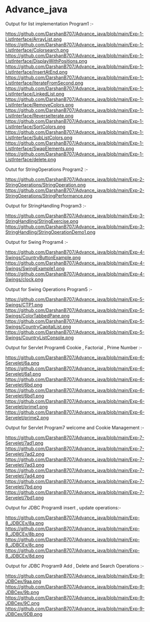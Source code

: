 # Advance_java

Output for list implementation Program1 :-

https://github.com/DarshanB707/Advance_java/blob/main/Exp-1-ListInterface/ArrayList.png
https://github.com/DarshanB707/Advance_java/blob/main/Exp-1-ListInterface/Colorsearch.png
https://github.com/DarshanB707/Advance_java/blob/main/Exp-1-ListInterface/DisplayWithPositions.png
https://github.com/DarshanB707/Advance_java/blob/main/Exp-1-ListInterface/InsertAtEnd.png
https://github.com/DarshanB707/Advance_java/blob/main/Exp-1-ListInterface/IterateFromSecond.png
https://github.com/DarshanB707/Advance_java/blob/main/Exp-1-ListInterface/LinkedList.png
https://github.com/DarshanB707/Advance_java/blob/main/Exp-1-ListInterface/RemoveColors.png
https://github.com/DarshanB707/Advance_java/blob/main/Exp-1-ListInterface/ReverseIterate.png
https://github.com/DarshanB707/Advance_java/blob/main/Exp-1-ListInterface/SortColors.png
https://github.com/DarshanB707/Advance_java/blob/main/Exp-1-ListInterface/SubListColors.png
https://github.com/DarshanB707/Advance_java/blob/main/Exp-1-ListInterface/SwapElements.png
https://github.com/DarshanB707/Advance_java/blob/main/Exp-1-ListInterface/delete.png

Outut for StringOperations Program2 :-

https://github.com/DarshanB707/Advance_java/blob/main/Exp-2-StringOperations/StringOperation.png
https://github.com/DarshanB707/Advance_java/blob/main/Exp-2-StringOperations/StringPerformance.png

Output for StringHandling Program3 :-

https://github.com/DarshanB707/Advance_java/blob/main/Exp-3-StringHandling/StringExercise.png
https://github.com/DarshanB707/Advance_java/blob/main/Exp-3-StringHandling/StringOperationDemo1.png

Output for Swing Program4 :-

https://github.com/DarshanB707/Advance_java/blob/main/Exp-4-Swings/CountryButtonExample.png
https://github.com/DarshanB707/Advance_java/blob/main/Exp-4-Swings/SwingExample1.png
https://github.com/DarshanB707/Advance_java/blob/main/Exp-4-Swings/clock.png

Output for Swing Operations Program5 :-

https://github.com/DarshanB707/Advance_java/blob/main/Exp-5-Swings/CTP1.png
https://github.com/DarshanB707/Advance_java/blob/main/Exp-5-Swings/ColorTabbedPane.png
https://github.com/DarshanB707/Advance_java/blob/main/Exp-5-Swings/CountryCapitalList.png
https://github.com/DarshanB707/Advance_java/blob/main/Exp-5-Swings/CountryListConsole.png

Output for Servlet Program6 Cookie , Factorial , Prime Number :-

https://github.com/DarshanB707/Advance_java/blob/main/Exp-6-Servelet/6a.png
https://github.com/DarshanB707/Advance_java/blob/main/Exp-6-Servelet/6a1.png
https://github.com/DarshanB707/Advance_java/blob/main/Exp-6-Servelet/6bd.png
https://github.com/DarshanB707/Advance_java/blob/main/Exp-6-Servelet/6bd1.png
https://github.com/DarshanB707/Advance_java/blob/main/Exp-6-Servelet/prime1.png
https://github.com/DarshanB707/Advance_java/blob/main/Exp-6-Servelet/prime2.png

Output for Servlet Program7 welcome and Cookie Management :-

https://github.com/DarshanB707/Advance_java/blob/main/Exp-7-Servelet/7ad1.png
https://github.com/DarshanB707/Advance_java/blob/main/Exp-7-Servelet/7ad2.png
https://github.com/DarshanB707/Advance_java/blob/main/Exp-7-Servelet/7ad3.png
https://github.com/DarshanB707/Advance_java/blob/main/Exp-7-Servelet/7ad4.png
https://github.com/DarshanB707/Advance_java/blob/main/Exp-7-Servelet/7bd.png
https://github.com/DarshanB707/Advance_java/blob/main/Exp-7-Servelet/7bd1.png

Output for JDBC Program8 insert , update operations:-

https://github.com/DarshanB707/Advance_java/blob/main/Exp-8_JDBCEx/8a.png
https://github.com/DarshanB707/Advance_java/blob/main/Exp-8_JDBCEx/8b.png
https://github.com/DarshanB707/Advance_java/blob/main/Exp-8_JDBCEx/8c.png
https://github.com/DarshanB707/Advance_java/blob/main/Exp-8_JDBCEx/8d.png

Output for JDBC Program9 Add , Delete and Search Operations :-

https://github.com/DarshanB707/Advance_java/blob/main/Exp-9-JDBCex/9aa.png
https://github.com/DarshanB707/Advance_java/blob/main/Exp-9-JDBCex/9b.png
https://github.com/DarshanB707/Advance_java/blob/main/Exp-9-JDBCex/9C.png
https://github.com/DarshanB707/Advance_java/blob/main/Exp-9-JDBCex/9DB.png
